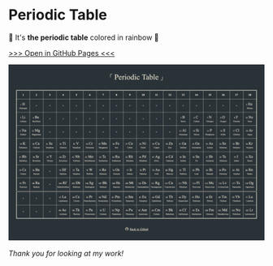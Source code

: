# Periodic Table

🌈 It's **the periodic table** colored in rainbow 🌈

[>>> Open in GitHub Pages <<<](https://tatejimaru.github.io/Periodic-table/)

![demo](img/demo.png)

*Thank you for looking at my work!*
